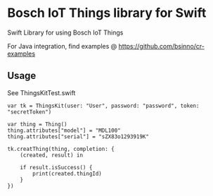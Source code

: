 # Bosch IoT Things library for Swift
Swift Library for using Bosch IoT Things

For Java integration, find examples @ https://github.com/bsinno/cr-examples

## Usage

See ThingsKitTest.swift

```
var tk = ThingsKit(user: "User", password: "password", token: "secretToken")

var thing = Thing()
thing.attributes["model"] = "MDL100"
thing.attributes["serial"] = "sZX83o1293919K"

tk.creatThing(thing, completion: {
	(created, result) in

	if result.isSuccess() {
		print(created.thingId)
	}	
})
```